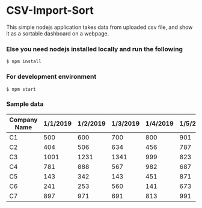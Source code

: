# CSV-Import-Sort
This simple nodejs application takes data from uploaded csv file, and show it as a sortable dashboard on a webpage.

### Else you need nodejs installed locally and run the following
```
$ npm install
```
### For development environment
```
$ npm start
```

### Sample data

| Company Name | 1/1/2019 | 1/2/2019 | 1/3/2019 | 1/4/2019 | 1/5/2019 | 1/6/2019 | 1/7/2019 |
|---|---|---|---|---|---|---|---|
| C1 | 500 | 600 | 700 | 800 | 901 | 1001 | 999 |
| C2 | 404 | 506 | 634 | 456 | 787 | 235 | 433 |
| C3 | 1001 | 1231 | 1341 | 999 | 823 | 787 | 1321 |
| C4 | 781 | 888 | 567 | 982 | 687 | 452 | 154 |
| C5 | 143 | 342 | 143 | 451 | 871 | 341 | 485 |
| C6 | 241 | 253 | 560 | 141 | 673 | 351 | 361 |
| C7 | 897 | 971 | 691 | 813 | 991 | 941 | 934 |